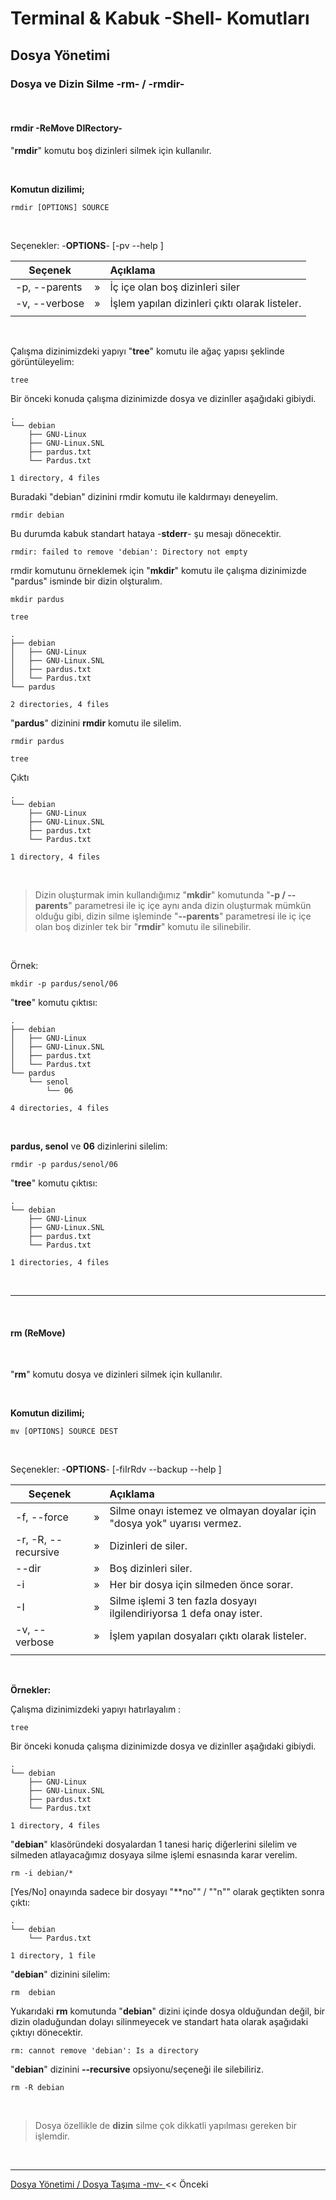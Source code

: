 # **Terminal & Kabuk -Shell- Komutları**

## Dosya Yönetimi

### Dosya ve Dizin Silme -rm- / -rmdir-

</br>

#### **rmdir** -ReMove DIRectory-

"**rmdir**" komutu boş dizinleri silmek için kullanılır. 

</br>

**Komutun dizilimi;**

``` {echo}
rmdir [OPTIONS] SOURCE 
```

<br>

Seçenekler: -**OPTIONS**- [-pv --help ] 

| Seçenek | | Açıklama |
|--|:--:|:--|
| -p, --parents | » | İç içe olan boş dizinleri siler |
| -v, --verbose | » | İşlem yapılan dizinleri çıktı olarak listeler. |
||

</br>

Çalışma dizinimizdeki yapıyı "**tree**" komutu ile ağaç yapısı şeklinde görüntüleyelim:

``` {.sh}
tree
```

Bir önceki konuda çalışma dizinimizde dosya ve dizinller aşağıdaki gibiydi.


``` {echo}
.
└── debian
    ├── GNU-Linux
    ├── GNU-Linux.SNL
    ├── pardus.txt
    └── Pardus.txt

1 directory, 4 files
```

Buradaki "debian" dizinini rmdir komutu ile kaldırmayı deneyelim.

``` {.sh}
rmdir debian
```

Bu durumda kabuk standart hataya -**stderr**- şu mesajı dönecektir.

``` {echo}
rmdir: failed to remove 'debian': Directory not empty
```

rmdir komutunu örneklemek için "**mkdir**" komutu ile çalışma dizinimizde "pardus" isminde bir dizin olşturalım.


``` {.sh}
mkdir pardus
```


``` {.sh}
tree
```

``` {echo}
.
├── debian
│   ├── GNU-Linux
│   ├── GNU-Linux.SNL
│   ├── pardus.txt
│   └── Pardus.txt
└── pardus

2 directories, 4 files
```

"**pardus**" dizinini **rmdir** komutu ile silelim.

``` {.sh}
rmdir pardus
```


``` {.sh}
tree
```

Çıktı

```
.
└── debian
    ├── GNU-Linux
    ├── GNU-Linux.SNL
    ├── pardus.txt
    └── Pardus.txt

1 directory, 4 files
```
</br>

>Dizin oluşturmak imin kullandığımız "**mkdir**" komutunda "**-p / --parents**" parametresi ile iç içe aynı anda dizin oluşturmak mümkün olduğu gibi, dizin silme işleminde "**--parents**" parametresi ile iç içe olan boş dizinler tek bir "**rmdir**" komutu ile silinebilir. 

</br>

Örnek:

``` {.sh}
mkdir -p pardus/senol/06
```

"**tree**" komutu çıktısı:

```
.
├── debian
│   ├── GNU-Linux
│   ├── GNU-Linux.SNL
│   ├── pardus.txt
│   └── Pardus.txt
└── pardus
    └── senol
        └── 06

4 directories, 4 files
```

</br>

**pardus, senol** ve **06** dizinlerini silelim:

``` {.sh}
rmdir -p pardus/senol/06
```
"**tree**" komutu çıktısı:

```
.
└── debian
    ├── GNU-Linux
    ├── GNU-Linux.SNL
    ├── pardus.txt
    └── Pardus.txt

1 directories, 4 files
```

<br>

---

</br>



#### **rm** (ReMove)

</br>

"**rm**" komutu dosya ve dizinleri silmek için kullanılır.


</br>

**Komutun dizilimi;**

``` {echo}
mv [OPTIONS] SOURCE DEST
```

<br>

Seçenekler: -**OPTIONS**- [-fiIrRdv --backup --help ] 

| Seçenek | | Açıklama |
|--|:--:|:--|
| -f, --force | » | Silme onayı istemez ve olmayan doyalar için "dosya yok" uyarısı vermez. |
| -r, -R, --recursive | » | Dizinleri de siler. |
| --dir | » | Boş dizinleri siler. |
| -i | » | Her bir dosya için silmeden önce sorar. |
| -I | » | Silme işlemi 3 ten fazla dosyayı ilgilendiriyorsa 1 defa onay ister. |
| -v, --verbose | » | İşlem yapılan dosyaları çıktı olarak listeler. |
||

</br>

**Örnekler:**

Çalışma dizinimizdeki yapıyı hatırlayalım :

``` {.sh}
tree
```

Bir önceki konuda çalışma dizinimizde dosya ve dizinller aşağıdaki gibiydi.


``` {echo}
.
└── debian
    ├── GNU-Linux
    ├── GNU-Linux.SNL
    ├── pardus.txt
    └── Pardus.txt

1 directory, 4 files
```

"**debian**" klasöründeki dosyalardan 1 tanesi hariç diğerlerini silelim ve silmeden atlayacağımız dosyaya silme işlemi esnasında karar verelim.

``` {.sh}
rm -i debian/*
```

[Yes/No] onayında sadece bir dosyayı "**no"" / ""n"" olarak geçtikten sonra çıktı:

``` {echo}
.
└── debian
    └── Pardus.txt

1 directory, 1 file
```

"**debian**" dizinini silelim:

``` {.sh}
rm  debian
```

Yukarıdaki **rm** komutunda "**debian**" dizini içinde dosya olduğundan değil, bir dizin oladuğundan dolayı silinmeyecek ve standart hata olarak aşağıdaki çıktıyı dönecektir.

``` {echo}
rm: cannot remove 'debian': Is a directory
```

"**debian**" dizinini **--recursive** opsiyonu/seçeneği ile silebiliriz.


``` {.sh}
rm -R debian
```

</br>

>Dosya özellikle de **dizin** silme çok dikkatli yapılması gereken bir işlemdir.

</br>

---
 [Dosya Yönetimi / Dosya Taşıma -mv- ](tr_dosya-tasima-mv-.md) << Önceki 
